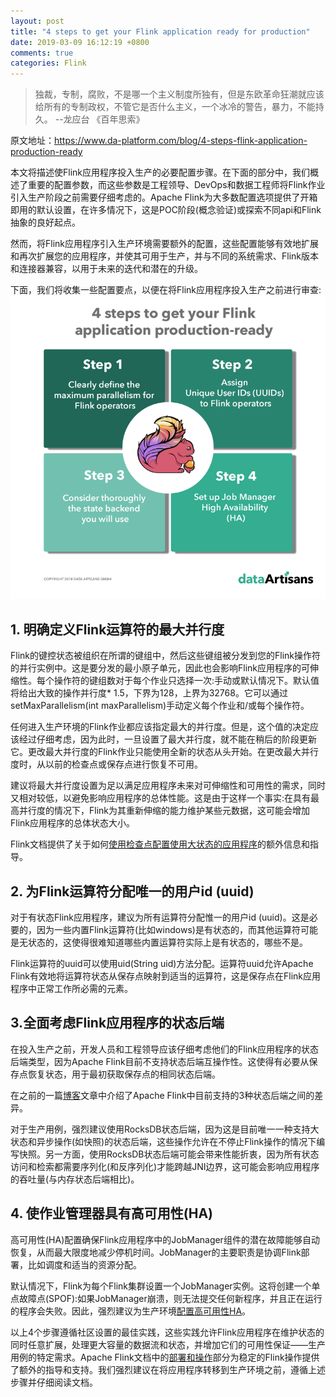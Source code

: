 ```yaml
---
layout: post
title: "4 steps to get your Flink application ready for production"
date: 2019-03-09 16:12:19 +0800
comments: true
categories: Flink
---
```

> 独裁，专制，腐败，不是哪一个主义制度所独有，但是东欧革命狂潮就应该给所有的专制政权，不管它是否什么主义，一个冰冷的警告，暴力，不能持久。 --龙应台 《百年思索》
<!-- more -->
原文地址：https://www.da-platform.com/blog/4-steps-flink-application-production-ready

本文将描述使Flink应用程序投入生产的必要配置步骤。在下面的部分中，我们概述了重要的配置参数，而这些参数是工程领导、DevOps和数据工程师将Flink作业引入生产阶段之前需要仔细考虑的。Apache Flink为大多数配置选项提供了开箱即用的默认设置，在许多情况下，这是POC阶段(概念验证)或探索不同api和Flink抽象的良好起点。

然而，将Flink应用程序引入生产环境需要额外的配置，这些配置能够有效地扩展和再次扩展您的应用程序，并使其可用于生产，并与不同的系统需求、Flink版本和连接器兼容，以用于未来的迭代和潜在的升级。

下面，我们将收集一些配置要点，以便在将Flink应用程序投入生产之前进行审查:
![FFT-4-steps-to-get-your-app-production-ready.png](/images/post/FFT-4-steps-to-get-your-app-production-ready.png)

## 1. 明确定义Flink运算符的最大并行度
Flink的键控状态被组织在所谓的键组中，然后这些键组被分发到您的Flink操作符的并行实例中。这是要分发的最小原子单元，因此也会影响Flink应用程序的可伸缩性。每个操作符的键组数对于每个作业只选择一次:手动或默认情况下。默认值将给出大致的操作并行度* 1.5，下界为128，上界为32768。它可以通过setMaxParallelism(int maxParallelism)手动定义每个作业和/或每个操作符。

任何进入生产环境的Flink作业都应该指定最大的并行度。但是，这个值的决定应该经过仔细考虑，因为此时，一旦设置了最大并行度，就不能在稍后的阶段更新它。更改最大并行度的Flink作业只能使用全新的状态从头开始。在更改最大并行度时，从以前的检查点或保存点进行恢复不可用。

建议将最大并行度设置为足以满足应用程序未来对可伸缩性和可用性的需求，同时又相对较低，以避免影响应用程序的总体性能。这是由于这样一个事实:在具有最高并行度的情况下，Flink为其重新伸缩的能力维护某些元数据，这可能会增加Flink应用程序的总体状态大小。

Flink文档提供了关于如何[使用检查点配置使用大状态的应用程序](https://ci.apache.org/projects/flink/flink-docs-stable/ops/state/large_state_tuning.html)的额外信息和指导。

## 2. 为Flink运算符分配唯一的用户id (uuid)
对于有状态Flink应用程序，建议为所有运算符分配惟一的用户id (uuid)。这是必要的，因为一些内置Flink运算符(比如windows)是有状态的，而其他运算符可能是无状态的，这使得很难知道哪些内置运算符实际上是有状态的，哪些不是。

Flink运算符的uuid可以使用uid(String uid)方法分配。运算符uuid允许Apache Flink有效地将运算符状态从保存点映射到适当的运算符，这是保存点在Flink应用程序中正常工作所必需的元素。

## 3.全面考虑Flink应用程序的状态后端
在投入生产之前，开发人员和工程领导应该仔细考虑他们的Flink应用程序的状态后端类型，因为Apache Flink目前不支持状态后端互操作性。这使得有必要从保存点恢复状态，用于最初获取保存点的相同状态后端。

在之前的一篇[博客](https://data-artisans.com/blog/stateful-stream-processing-apache-flink-state-backends)文章中介绍了Apache Flink中目前支持的3种状态后端之间的差异。

对于生产用例，强烈建议使用RocksDB状态后端，因为这是目前唯一一种支持大状态和异步操作(如快照)的状态后端，这些操作允许在不停止Flink操作的情况下编写快照。另一方面，使用RocksDB状态后端可能会带来性能折衷，因为所有状态访问和检索都需要序列化(和反序列化)才能跨越JNI边界，这可能会影响应用程序的吞吐量(与内存状态后端相比)。

## 4. 使作业管理器具有高可用性(HA)
高可用性(HA)配置确保Flink应用程序中的JobManager组件的潜在故障能够自动恢复，从而最大限度地减少停机时间。JobManager的主要职责是协调Flink部署，比如调度和适当的资源分配。

默认情况下，Flink为每个Flink集群设置一个JobManager实例。这将创建一个单点故障点(SPOF):如果JobManager崩溃，则无法提交任何新程序，并且正在运行的程序会失败。因此，强烈建议为生产环境[配置高可用性HA](https://ci.apache.org/projects/flink/flink-docs-stable/ops/config.html#high-availability-ha)。


以上4个步骤遵循社区设置的最佳实践，这些实践允许Flink应用程序在维护状态的同时任意扩展，处理更大容量的数据流和状态，并增加它们的可用性保证——生产用例的特定需求。Apache Flink文档中的[部署和操作](https://ci.apache.org/projects/flink/flink-docs-stable/ops/)部分为稳定的Flink操作提供了额外的指导和支持。我们强烈建议在将应用程序转移到生产环境之前，遵循上述步骤并仔细阅读文档。


